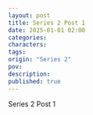 ```yaml
---
layout: post
title: Series 2 Post 1
date: 2025-01-01 02:00
categories: 
characters: 
tags: 
origin: "Series 2"
pov: 
description: 
published: true
---
```


Series 2 Post 1